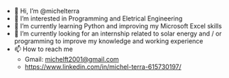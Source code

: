 - 👋 Hi, I’m @michelterra
- 👀 I’m interested in Programming and Eletrical Engineering 
- 🌱 I’m currently learning Python and improving my Microsoft Excel skills
- 💞️ I’m currently looking for an internship related to solar energy and / or programming to improve my knowledge and working experience
- 📫 How to reach me 
  - Gmail: michelft2001@gmail.com
  - https://www.linkedin.com/in/michel-terra-615730197/

<!---
michelterra13/michelterra13 is a ✨ special ✨ repository because its `README.md` (this file) appears on your GitHub profile.
You can click the Preview link to take a look at your changes.
--->
